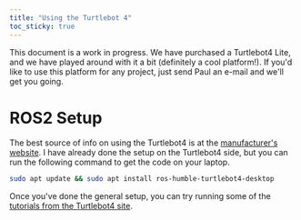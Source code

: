 ```yaml
---
title: "Using the Turtlebot 4"
toc_sticky: true
---
```


This document is a work in progress.  We have purchased a Turtlebot4 Lite, and we have played around with it a bit (definitely a cool platform!).  If you'd like to use this platform for any project, just send Paul an e-mail and we'll get you going.

# ROS2 Setup

The best source of info on using the Turtlebot4 is at the [manufacturer's website](https://turtlebot.github.io/turtlebot4-user-manual/).  I have already done the setup on the Turtlebot4 side, but you can run the following command to get the code on your laptop.

```bash
sudo apt update && sudo apt install ros-humble-turtlebot4-desktop
```

Once you've done the general setup, you can try running some of the [tutorials from the Turtlebot4 site](https://turtlebot.github.io/turtlebot4-user-manual/tutorials/).
